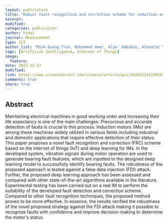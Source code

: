 ```yaml
---
layout: publication
title: "Robust fault recognition and correction scheme for induction motors using an effective IoT with deep learning approach"
excerpt:
modified:
categories: publication
author: hjdai
journal: Measurement
type: SCI
author_list: "Minh‐Quang Tran, Mohammed Amer, Alya' Dababat, Almoataz Y. Abdelaziz, Hong-Jie Dai, Meng-Kun Liu, Mahmoud Elsisi"
tags: [Artificial Intelligence, Internet of Things]
image: 
  feature:
date: 2022-12-27
modified: 
link: https://www.sciencedirect.com/science/article/pii/S0263224122015950
comments: true
share: true
---
```


## Abstract

Maintaining electrical machines in good working order and increasing their life expectancy is one of the main challenges. Precocious and accurate detection of faults is crucial to this process. Induction motors (IMs) are among these machines widely utilized in various fields including industrial and domestic applications that require effective detection of their status. This paper proposes a novel fault recognition and correction (FRC) scheme based on the internet of things (IoT) and deep learning for IMs. In the developed system, vibration signals during motor operation are used to generate bearing fault features, which are inputted to the designed deep learning model to successfully identify bearing faults. The robustness of the proposed approach is tested against a false data injection (FDI) attack. Further, the proposed deep learning approach has been assessed and compared with other state-of-the-art algorithms available in the literature. Experimental testing has been carried out on a real IM to perform the suitability of the developed fault detection and correction scheme. Compared to other fault recognition techniques, the proposed method proves to be more effective. In essence, the results verified the robustness of the novel proposed strategy against the FDI attack making it possible to recognize faults with confidence and improve decision-making to determine the motor's status.

